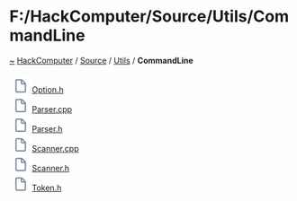 <a id="f:-hackcomputer-source-utils-commandline"></a>
<h1>F:/HackComputer/Source/Utils/CommandLine</h1>
<a id="dir_7d925da7aa4fec7d143339dda86741c5"></a>
<a href="https://github.com/CharlesCarley/HackComputer#~">~</a>
<a href="index.md#index">HackComputer</a>
<span class="inline-text">/</span>
<a href="dir_74389ed8173ad57b461b9d623a1f3867.md#f:-hackcomputer-source">Source</a>
<span class="inline-text">/</span>
<a href="dir_5c09e96eccedf512ae411d636afd2712.md#f:-hackcomputer-source-utils">Utils</a>
<span class="inline-text">/</span>
<span class="bold-text"><b>CommandLine</b></span>
<br/>
<br/>
<span class="icon-list-item"><a href="https://github.com/CharlesCarley/HackComputer/blob/master/F:/HackComputer/Source/Utils/CommandLine/Option.h#L1" class="icon-list-item"><img src="../images/file.svg" class="icon-list-item"/><span class="icon-list-item">Option.h</span>
</a>
</span>
<br/>
<span class="icon-list-item"><a href="https://github.com/CharlesCarley/HackComputer/blob/master/F:/HackComputer/Source/Utils/CommandLine/Parser.cpp#L1" class="icon-list-item"><img src="../images/file.svg" class="icon-list-item"/><span class="icon-list-item">Parser.cpp</span>
</a>
</span>
<br/>
<span class="icon-list-item"><a href="https://github.com/CharlesCarley/HackComputer/blob/master/F:/HackComputer/Source/Utils/CommandLine/Parser.h#L1" class="icon-list-item"><img src="../images/file.svg" class="icon-list-item"/><span class="icon-list-item">Parser.h</span>
</a>
</span>
<br/>
<span class="icon-list-item"><a href="https://github.com/CharlesCarley/HackComputer/blob/master/F:/HackComputer/Source/Utils/CommandLine/Scanner.cpp#L1" class="icon-list-item"><img src="../images/file.svg" class="icon-list-item"/><span class="icon-list-item">Scanner.cpp</span>
</a>
</span>
<br/>
<span class="icon-list-item"><a href="https://github.com/CharlesCarley/HackComputer/blob/master/F:/HackComputer/Source/Utils/CommandLine/Scanner.h#L1" class="icon-list-item"><img src="../images/file.svg" class="icon-list-item"/><span class="icon-list-item">Scanner.h</span>
</a>
</span>
<br/>
<span class="icon-list-item"><a href="https://github.com/CharlesCarley/HackComputer/blob/master/F:/HackComputer/Source/Utils/CommandLine/Token.h#L1" class="icon-list-item"><img src="../images/file.svg" class="icon-list-item"/><span class="icon-list-item">Token.h</span>
</a>
</span>
<br/>
</div>
</div>
</body>
</html>
